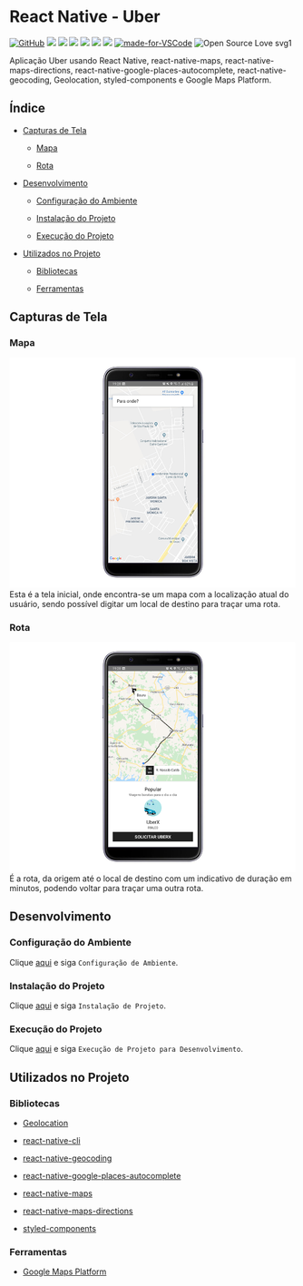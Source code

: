 # React Native - Uber

[![GitHub](https://img.shields.io/github/license/mashape/apistatus.svg)](https://github.com/osvaldokalvaitir/react-native-uber/blob/master/LICENSE)
![](https://img.shields.io/github/package-json/v/osvaldokalvaitir/react-native-uber.svg)
![](https://img.shields.io/github/last-commit/osvaldokalvaitir/react-native-uber.svg?color=red)
![](https://img.shields.io/github/languages/top/osvaldokalvaitir/react-native-uber.svg?color=yellow)
![](https://img.shields.io/github/languages/count/osvaldokalvaitir/react-native-uber.svg?color=lightgrey)
![](https://img.shields.io/github/languages/code-size/osvaldokalvaitir/react-native-uber.svg)
![](https://img.shields.io/github/repo-size/osvaldokalvaitir/react-native-uber.svg?color=blueviolet)
[![made-for-VSCode](https://img.shields.io/badge/Made%20for-VSCode-1f425f.svg)](https://code.visualstudio.com/)
![Open Source Love svg1](https://badges.frapsoft.com/os/v1/open-source.svg?v=103)

Aplicação Uber usando React Native, react-native-maps, react-native-maps-directions, react-native-google-places-autocomplete, react-native-geocoding, Geolocation, styled-components e Google Maps Platform.

## Índice

- [Capturas de Tela](#capturas-de-tela)

  - [Mapa](#mapa)

  - [Rota](#rota)

- [Desenvolvimento](#desenvolvimento)

  - [Configuração do Ambiente](#configuração-do-ambiente)

  - [Instalação do Projeto](#instalação-do-projeto)

  - [Execução do Projeto](#execução-do-projeto)

- [Utilizados no Projeto](#utilizados-no-projeto)

  - [Bibliotecas](#bibliotecas)

  - [Ferramentas](#ferramentas)

## Capturas de Tela

### Mapa

![Map](/assets/map.png)
Esta é a tela inicial, onde encontra-se um mapa com a localização atual do usuário, sendo possível digitar um local de destino para traçar uma rota.

### Rota

![Route](/assets/route.png)
É a rota, da origem até o local de destino com um indicativo de duração em minutos, podendo voltar para traçar uma outra rota.

## Desenvolvimento

### Configuração do Ambiente

Clique [aqui](https://github.com/osvaldokalvaitir/projects-settings/blob/master/README.md) e siga `Configuração de Ambiente`.

### Instalação do Projeto

Clique [aqui](https://github.com/osvaldokalvaitir/projects-settings/blob/master/nodejs/nodejs.md) e siga `Instalação de Projeto`.

### Execução do Projeto

Clique [aqui](https://github.com/osvaldokalvaitir/projects-settings/blob/master/nodejs/libs/react-native-cli.md) e siga `Execução de Projeto para Desenvolvimento`.

## Utilizados no Projeto

### Bibliotecas

- [Geolocation](https://github.com/osvaldokalvaitir/projects-settings/blob/master/nodejs/libs/@react-native-community-geolocation.md)

- [react-native-cli](https://github.com/osvaldokalvaitir/projects-settings/blob/master/nodejs/libs/react-native-cli.md)

- [react-native-geocoding](https://github.com/osvaldokalvaitir/projects-settings/blob/master/nodejs/libs/react-native-geocoding.md)

- [react-native-google-places-autocomplete](https://github.com/osvaldokalvaitir/projects-settings/blob/master/nodejs/libs/react-native-google-places-autocomplete.md)

- [react-native-maps](https://github.com/osvaldokalvaitir/projects-settings/blob/master/nodejs/libs/react-native-maps.md)

- [react-native-maps-directions](https://github.com/osvaldokalvaitir/projects-settings/blob/master/nodejs/libs/react-native-maps-directions.md)

- [styled-components](https://github.com/osvaldokalvaitir/projects-settings/blob/master/nodejs/libs/styled-components.md)

### Ferramentas

- [Google Maps Platform](https://github.com/osvaldokalvaitir/projects-settings/blob/master/map/google-maps-platform.md)